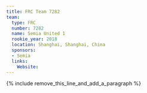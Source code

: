 ```yaml
---
title: FRC Team 7282
team:
  type: FRC
  number: 7282
  name: Semia United 1
  rookie_year: 2018
  location: Shanghai, Shanghai, China
  sponsors:
  - Semia
  links:
    Website:
---
```


{% include remove_this_line_and_add_a_paragraph %}